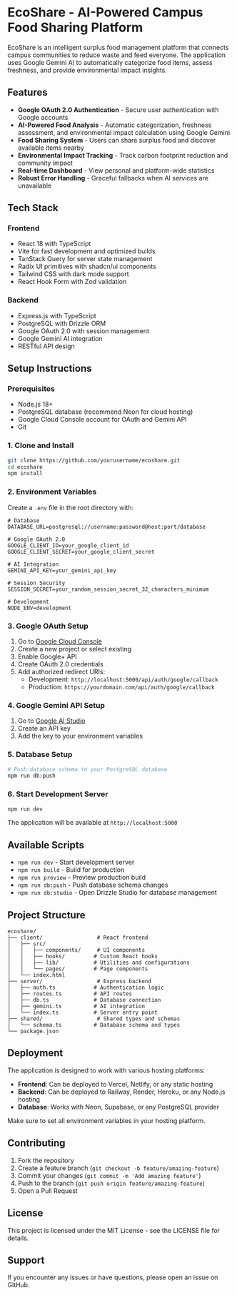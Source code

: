 # EcoShare - AI-Powered Campus Food Sharing Platform

EcoShare is an intelligent surplus food management platform that connects campus communities to reduce waste and feed everyone. The application uses Google Gemini AI to automatically categorize food items, assess freshness, and provide environmental impact insights.

## Features

- **Google OAuth 2.0 Authentication** - Secure user authentication with Google accounts
- **AI-Powered Food Analysis** - Automatic categorization, freshness assessment, and environmental impact calculation using Google Gemini
- **Food Sharing System** - Users can share surplus food and discover available items nearby
- **Environmental Impact Tracking** - Track carbon footprint reduction and community impact
- **Real-time Dashboard** - View personal and platform-wide statistics
- **Robust Error Handling** - Graceful fallbacks when AI services are unavailable

## Tech Stack

### Frontend
- React 18 with TypeScript
- Vite for fast development and optimized builds
- TanStack Query for server state management
- Radix UI primitives with shadcn/ui components
- Tailwind CSS with dark mode support
- React Hook Form with Zod validation

### Backend
- Express.js with TypeScript
- PostgreSQL with Drizzle ORM
- Google OAuth 2.0 with session management
- Google Gemini AI integration
- RESTful API design

## Setup Instructions

### Prerequisites
- Node.js 18+ 
- PostgreSQL database (recommend Neon for cloud hosting)
- Google Cloud Console account for OAuth and Gemini API
- Git

### 1. Clone and Install
```bash
git clone https://github.com/yourusername/ecoshare.git
cd ecoshare
npm install
```

### 2. Environment Variables
Create a `.env` file in the root directory with:

```env
# Database
DATABASE_URL=postgresql://username:password@host:port/database

# Google OAuth 2.0
GOOGLE_CLIENT_ID=your_google_client_id
GOOGLE_CLIENT_SECRET=your_google_client_secret

# AI Integration
GEMINI_API_KEY=your_gemini_api_key

# Session Security
SESSION_SECRET=your_random_session_secret_32_characters_minimum

# Development
NODE_ENV=development
```

### 3. Google OAuth Setup
1. Go to [Google Cloud Console](https://console.cloud.google.com/)
2. Create a new project or select existing
3. Enable Google+ API
4. Create OAuth 2.0 credentials
5. Add authorized redirect URIs:
   - Development: `http://localhost:5000/api/auth/google/callback`
   - Production: `https://yourdomain.com/api/auth/google/callback`

### 4. Google Gemini API Setup
1. Go to [Google AI Studio](https://aistudio.google.com/)
2. Create an API key
3. Add the key to your environment variables

### 5. Database Setup
```bash
# Push database schema to your PostgreSQL database
npm run db:push
```

### 6. Start Development Server
```bash
npm run dev
```

The application will be available at `http://localhost:5000`

## Available Scripts

- `npm run dev` - Start development server
- `npm run build` - Build for production
- `npm run preview` - Preview production build
- `npm run db:push` - Push database schema changes
- `npm run db:studio` - Open Drizzle Studio for database management

## Project Structure

```
ecoshare/
├── client/                 # React frontend
│   ├── src/
│   │   ├── components/     # UI components
│   │   ├── hooks/         # Custom React hooks
│   │   ├── lib/           # Utilities and configurations
│   │   └── pages/         # Page components
│   └── index.html
├── server/                 # Express backend
│   ├── auth.ts            # Authentication logic
│   ├── routes.ts          # API routes
│   ├── db.ts              # Database connection
│   ├── gemini.ts          # AI integration
│   └── index.ts           # Server entry point
├── shared/                 # Shared types and schemas
│   └── schema.ts          # Database schema and types
└── package.json
```

## Deployment

The application is designed to work with various hosting platforms:

- **Frontend**: Can be deployed to Vercel, Netlify, or any static hosting
- **Backend**: Can be deployed to Railway, Render, Heroku, or any Node.js hosting
- **Database**: Works with Neon, Supabase, or any PostgreSQL provider

Make sure to set all environment variables in your hosting platform.

## Contributing

1. Fork the repository
2. Create a feature branch (`git checkout -b feature/amazing-feature`)
3. Commit your changes (`git commit -m 'Add amazing feature'`)
4. Push to the branch (`git push origin feature/amazing-feature`)
5. Open a Pull Request

## License

This project is licensed under the MIT License - see the LICENSE file for details.

## Support

If you encounter any issues or have questions, please open an issue on GitHub.